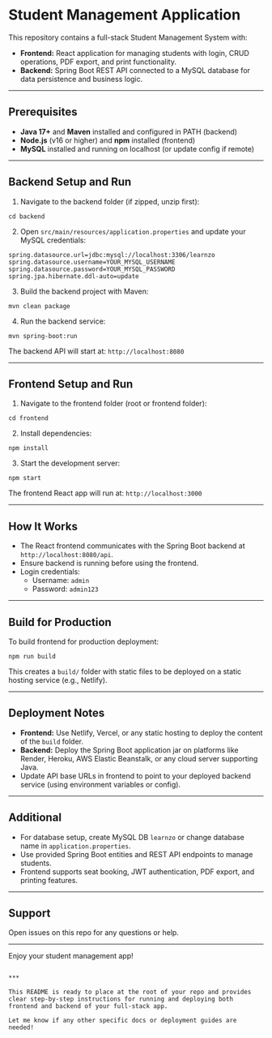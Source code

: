 # Student Management Application

This repository contains a full-stack Student Management System with:

- **Frontend:** React application for managing students with login, CRUD operations, PDF export, and print functionality.
- **Backend:** Spring Boot REST API connected to a MySQL database for data persistence and business logic.

---

## Prerequisites

- **Java 17+** and **Maven** installed and configured in PATH (backend)
- **Node.js** (v16 or higher) and **npm** installed (frontend)
- **MySQL** installed and running on localhost (or update config if remote)

---

## Backend Setup and Run

1. Navigate to the backend folder (if zipped, unzip first):

```
cd backend
```

2. Open `src/main/resources/application.properties` and update your MySQL credentials:

```
spring.datasource.url=jdbc:mysql://localhost:3306/learnzo
spring.datasource.username=YOUR_MYSQL_USERNAME
spring.datasource.password=YOUR_MYSQL_PASSWORD
spring.jpa.hibernate.ddl-auto=update
```

3. Build the backend project with Maven:

```
mvn clean package
```

4. Run the backend service:

```
mvn spring-boot:run
```

The backend API will start at: `http://localhost:8080`

---

## Frontend Setup and Run

1. Navigate to the frontend folder (root or frontend folder):

```
cd frontend
```

2. Install dependencies:

```
npm install
```

3. Start the development server:

```
npm start
```

The frontend React app will run at: `http://localhost:3000`

---

## How It Works

- The React frontend communicates with the Spring Boot backend at `http://localhost:8080/api`.
- Ensure backend is running before using the frontend.
- Login credentials:  
  - Username: `admin`  
  - Password: `admin123`

---

## Build for Production

To build frontend for production deployment:

```
npm run build
```

This creates a `build/` folder with static files to be deployed on a static hosting service (e.g., Netlify).

---

## Deployment Notes

- **Frontend:** Use Netlify, Vercel, or any static hosting to deploy the content of the `build` folder.
- **Backend:** Deploy the Spring Boot application jar on platforms like Render, Heroku, AWS Elastic Beanstalk, or any cloud server supporting Java.
- Update API base URLs in frontend to point to your deployed backend service (using environment variables or config).

---

## Additional

- For database setup, create MySQL DB `learnzo` or change database name in `application.properties`.
- Use provided Spring Boot entities and REST API endpoints to manage students.
- Frontend supports seat booking, JWT authentication, PDF export, and printing features.

---

## Support

Open issues on this repo for any questions or help.

---

Enjoy your student management app!

```

***

This README is ready to place at the root of your repo and provides clear step-by-step instructions for running and deploying both frontend and backend of your full-stack app.

Let me know if any other specific docs or deployment guides are needed!

